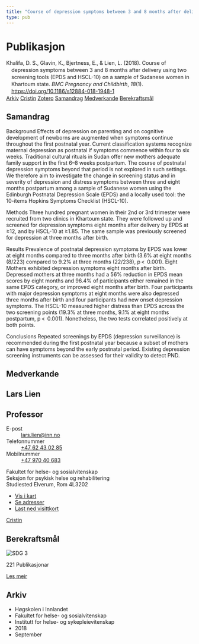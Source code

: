 ```yaml
---
title: "Course of depression symptoms between 3 and 8 months after delivery using two screening tools (EPDS and HSCL-10) on a sample of Sudanese women in Khartoum state"
type: pub
---
```

<h1>Publikasjon</h1>
<article id="csl-bib-container-8DM48ERP" class="csl-bib-container">
  <div class="csl-bib-body" style="line-height: 1.35; padding-left: 1em; text-indent:-1em;">
  <div class="csl-entry">Khalifa, D. S., Glavin, K., Bjertness, E., &amp; Lien, L. (2018). Course of depression symptoms between 3 and 8&#xA0;months after delivery using two screening tools (EPDS and HSCL-10) on a sample of Sudanese women in Khartoum state. <i>BMC Pregnancy and Childbirth</i>, <i>18</i>(1). <a href="https://doi.org/10.1186/s12884-018-1948-1">https://doi.org/10.1186/s12884-018-1948-1</a></div>
</div>
  <div class="csl-bib-buttons">
    <a href="#taxonomy-article-8DM48ERP" class="csl-bib-button">Arkiv</a>
    <a href="https://app.cristin.no/results/show.jsf?id=1608367" alt="Cristin URL" class="csl-bib-button">Cristin</a>
    <a href="http://zotero.org/groups/5022929/items/8DM48ERP" alt="Zotero URL" class="csl-bib-button">Zotero</a>
    <a href="#abstract-article-8DM48ERP" class="csl-bib-button">Samandrag</a>
    <a href="#contributors-article-8DM48ERP" class="csl-bib-button">Medverkande</a>
    <a href="#sdg-article-8DM48ERP" class="csl-bib-button">Berekraftsmål</a>
  </div>
  <div id="csl-bib-meta-container-8DM48ERP"></div>
</article>
<div id="csl-bib-meta-8DM48ERP" class="csl-bib-meta">
  <article id="abstract-article-8DM48ERP" class="abstract-article">
    <h1>Samandrag</h1>
    Background 
Effects of depression on parenting and on cognitive development of newborns are augmented when symptoms continue throughout the first postnatal year. Current classification systems recognize maternal depression as postnatal if symptoms commence within four to six weeks. Traditional cultural rituals in Sudan offer new mothers adequate family support in the first 6–8 weeks postpartum. The course of postnatal depression symptoms beyond that period is not explored in such settings. We therefore aim to investigate the change in screening status and in severity of depression and distress symptoms between three and eight months postpartum among a sample of Sudanese women using the Edinburgh Postnatal Depression Scale (EPDS) and a locally used tool: the 10-items Hopkins Symptoms Checklist (HSCL-10). 
 
Methods 
Three hundred pregnant women in their 2nd or 3rd trimester were recruited from two clinics in Khartoum state. They were followed up and screened for depression symptoms eight months after delivery by EPDS at ≥12, and by HSCL-10 at ≥1.85. The same sample was previously screened for depression at three months after birth. 
 
Results 
Prevalence of postnatal depression symptoms by EPDS was lower at eight months compared to three months after birth (3.6% at eight months (8/223) compared to 9.2% at three months (22/238), p &lt;  0.001). Eight Mothers exhibited depression symptoms eight months after birth. Depressed mothers at three months had a 56% reduction in EPDS mean scores by eight months and 96.4% of participants either remained in the same EPDS category, or improved eight months after birth. Four participants with major depression symptoms at eight months were also depressed three months after birth and four participants had new onset depression symptoms. The HSCL-10 measured higher distress than EPDS across the two screening points (19.3% at three months, 9.1% at eight months postpartum, p &lt;  0.001). Nonetheless, the two tests correlated positively at both points. 
 
Conclusions 
Repeated screenings by EPDS (depression surveillance) is recommended during the first postnatal year because a subset of mothers can have symptoms beyond the early postnatal period. Existing depression screening instruments can be assessed for their validity to detect PND.
  </article>
  <article id="contributors-article-8DM48ERP" class="contributors-article">
    <h1>Medverkande</h1>
    <div class="personas">
<div class="vrtx-hinn-person-card">
<div class="photo">
<i class="lar la-user-circle missing-person"></i>
</div>
<div class="info">
<hgroup><h1>Lars Lien</h1>
<h2>Professor</h2>
</hgroup><dl>
<dt>E-post</dt>
<dd>
<a href="mailto:lars.lien@inn.no">lars.lien@inn.no</a>
</dd>
<dt>Telefonnummer</dt>
<dd><a href="tel:+4762430285">
+47 62 43 02 85
</a></dd>
<dt>Mobilnummer</dt>
<dd><a href="tel:+4797040683">
+47 970 40 683
</a></dd>
</dl>
<p>
Fakultet for helse- og sosialvitenskap<br>
Seksjon for psykisk helse og rehabilitering<br>
Studiested Elverum,
Rom 4L3202
</p>
<ul class="vrtx-hinn-links">
<li><a href="https://www.google.com/maps?q=60.88177,11.53669">Vis i kart</a></li>
<li><a href="https://www.inn.no/finn-en-ansatt/lars-lien.html#vrtx-hinn-addresses">Se adresser</a></li>
<li><a href="https://www.inn.no/finn-en-ansatt/lars-lien.html?vrtx=vcf">Last ned visittkort</a></li>
</ul>
</div>
</div>
<a href="https://app.cristin.no/persons/show.jsf?id=14287" alt="Cristin URL" class="personas-cristin">Cristin</a>
</div>
  </article>
  <article id="sdg-article-8DM48ERP" class="sdg-article">
    <h1>Berekraftsmål</h1>
    <div class="sdg-container"><div id="sdg3" class="sdg">
<img src="{{< params subfolder >}}images/sdg/sdg03_no.png" class="image" alt="SDG 3">
<div class="sdg-overlay">
<p class="sdg-publication-count"><span>221</span> Publikasjonar</p>
<p><a href="https://www.fn.no/om-fn/fns-baerekraftsmaal/god-helse-og-livskvalitet?lang=nno-NO" class="sdg-read-more">Les meir</a></p>
</div>
</div></div>
  </article>
  <article id="taxonomy-article-8DM48ERP" class="taxonomy-article">
    <h1>Arkiv</h1>
    <ul>
      <li>Høgskolen i Innlandet</li>
      <li>Fakultet for helse- og sosialvitenskap</li>
      <li>Institutt for helse- og sykepleievitenskap</li>
      <li>2018</li>
      <li>September</li>
    </ul>
  </article>
</div>

